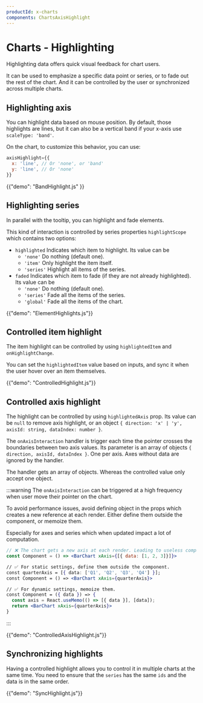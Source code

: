```yaml
---
productId: x-charts
components: ChartsAxisHighlight
---
```


# Charts - Highlighting

<p class="description">Highlighting data offers quick visual feedback for chart users.</p>

It can be used to emphasize a specific data point or series, or to fade out the rest of the chart.
And it can be controlled by the user or synchronized across multiple charts.

## Highlighting axis

You can highlight data based on mouse position.
By default, those highlights are lines, but it can also be a vertical band if your x-axis use `scaleType: 'band'`.

On the chart, to customize this behavior, you can use:

```jsx
axisHighlight={{
  x: 'line', // Or 'none', or 'band'
  y: 'line', // Or 'none'
}}
```

{{"demo": "BandHighlight.js" }}

## Highlighting series

In parallel with the tooltip, you can highlight and fade elements.

This kind of interaction is controlled by series properties `highlightScope` which contains two options:

- `highlighted` Indicates which item to highlight. Its value can be
  - `'none'` Do nothing (default one).
  - `'item'` Only highlight the item itself.
  - `'series'` Highlight all items of the series.
- `faded` Indicates which item to fade (if they are not already highlighted). Its value can be
  - `'none'` Do nothing (default one).
  - `'series'` Fade all the items of the series.
  - `'global'` Fade all the items of the chart.

{{"demo": "ElementHighlights.js"}}

## Controlled item highlight

The item highlight can be controlled by using `highlightedItem` and `onHighlightChange`.

You can set the `highlightedItem` value based on inputs, and sync it when the user hover over an item themselves.

{{"demo": "ControlledHighlight.js"}}

## Controlled axis highlight

The highlight can be controlled by using `highlightedAxis` prop.
Its value can be `null` to remove axis highlight, or an object `{ direction: 'x' | 'y', axisId: string, dataIndex: number }`.

The `onAxisInteraction` handler is trigger each time the pointer crosses the boundaries between two axis values.
Its parameter is an array of objects `{ direction, axisId, dataIndex }`.
One per axis.
Axes without data are ignored by the handler.

The handler gets an array of objects.
Whereas the controlled value only accept one object.

:::warning
The `onAxisInteraction` can be triggered at a high frequency when user move their pointer on the chart.

To avoid performance issues, avoid defining object in the props which creates a new reference at each render.
Either define them outside the component, or memoize them.

Especially for axes and series which when updated impact a lot of computation.

```jsx
// ❌ The chart gets a new axis at each render. Leading to useless computation.
const Component = () => <BarChart xAxis={[{ data: [1, 2, 3]}]}>

// ✅ For static settings, define them outside the component.
const quarterAxis = [{ data: ['Q1', 'Q2', 'Q3', 'Q4'] }];
const Component = () => <BarChart xAxis={quarterAxis}>

// ✅ For dynamic settings, memoize them.
const Component = ({ data }) => {
  const axis = React.useMemo(() => [{ data }], [data]);
  return <BarChart xAxis={quarterAxis}>
}
```

:::

{{"demo": "ControlledAxisHighlight.js"}}

## Synchronizing highlights

Having a controlled highlight allows you to control it in multiple charts at the same time.
You need to ensure that the `series` has the same `ids` and the data is in the same order.

{{"demo": "SyncHighlight.js"}}

